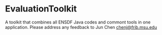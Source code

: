 # EvaluationToolkit
A toolkit that combines all ENSDF Java codes and commont tools in one application. Please address any feedback to Jun Chen chenj@frib.msu.edu

